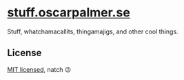 # [stuff.oscarpalmer.se](https://stuff.oscarpalmer.se)

Stuff, whatchamacallits, thingamajigs, and other cool things.

## License

[MIT licensed](LICENSE), natch :wink:
